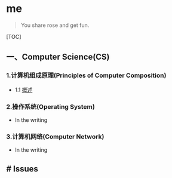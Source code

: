 # me

> You share rose and get fun.

[TOC]

## 一、Computer Science(CS)

### 1.计算机组成原理(Principles of Computer Composition)

- 1.1 [概述](https://github.com/WYang2018fly/me/PrinciplesOfComputerComposition/1.Overview.html)



### 2.操作系统(Operating System)

- In the writing



### 3.计算机网络(Computer Network)

- In the writing



## # Issues

